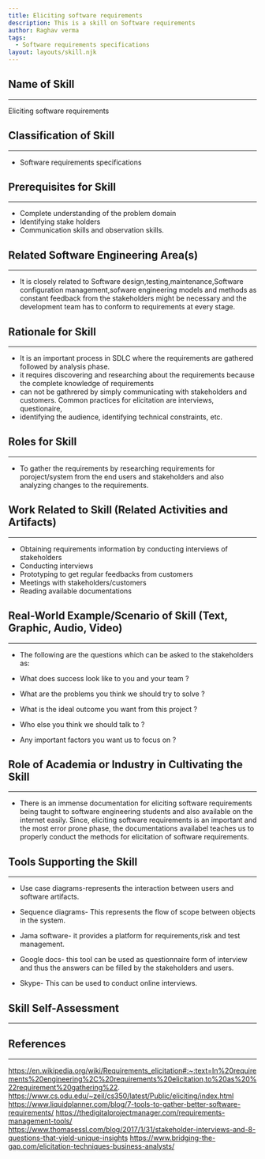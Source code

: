 ```yaml
---
title: Eliciting software requirements
description: This is a skill on Software requirements
author: Raghav verma
tags:
  - Software requirements specifications
layout: layouts/skill.njk
---
```


## Name of Skill
---
Eliciting software requirements

## Classification of Skill
---
* Software requirements specifications

## Prerequisites for Skill
---
* Complete understanding of the problem domain
* Identifying stake holders 
* Communication skills and observation skills.

## Related Software Engineering Area(s)
---
* It is closely related to Software design,testing,maintenance,Software configuration management,sofware engineering models and methods
as constant feedback from the stakeholders might be necessary and the development team has to conform to requirements at every stage.

## Rationale for Skill
---
* It is an important process in SDLC where the requirements are gathered followed by analysis phase.
* it requires discovering and researching about the requirements because the complete knowledge of requirements
* can not be gathrered by simply communicating with stakeholders and customers. Common practices for elicitation are interviews, questionaire,
* identifying the audience, identifying technical constraints, etc.

## Roles for Skill
---
* To gather the requirements by researching requirements for poroject/system from the end users and stakeholders and also analyzing changes to the requirements.

## Work Related to Skill (Related Activities and Artifacts)
---
* Obtaining requirements information by conducting interviews of stakeholders
* Conducting interviews
* Prototyping to get regular feedbacks from customers 
* Meetings with stakeholders/customers
* Reading available documentations


## Real-World Example/Scenario of Skill (Text, Graphic, Audio, Video)
---
* The following are the questions which can be asked to the stakeholders as:

* What does success look like to you and your team ?
* What are the problems you think we should try to solve ?
* What is the ideal outcome you want from this project ?
* Who else you think we should talk to ?
* Any important factors you want us to focus on ?


## Role of Academia or Industry in Cultivating the Skill
---
* There is an immense documentation for eliciting software requirements being taught to software engineering students and also available on the internet easily.
Since, eliciting software requirements is an important and the most error prone phase, the documentations availabel teaches us to properly conduct the methods
for elicitation of software requirements.


## Tools Supporting the Skill
---
* Use case diagrams-represents the interaction between users and software artifacts.

* Sequence diagrams- This represents the flow of scope between objects in the system.

* Jama software- it provides a platform for requirements,risk and test management.

* Google docs- this tool can be used as questionnaire form of interview and thus the answers can be filled by the stakeholders and users.

* Skype- This can be used to conduct online interviews.



## Skill Self-Assessment
---


## References 
---
https://en.wikipedia.org/wiki/Requirements_elicitation#:~:text=In%20requirements%20engineering%2C%20requirements%20elicitation,to%20as%20%22requirement%20gathering%22.
https://www.cs.odu.edu/~zeil/cs350/latest/Public/eliciting/index.html
https://www.liquidplanner.com/blog/7-tools-to-gather-better-software-requirements/
https://thedigitalprojectmanager.com/requirements-management-tools/
https://www.thomasessl.com/blog/2017/1/31/stakeholder-interviews-and-8-questions-that-yield-unique-insights
https://www.bridging-the-gap.com/elicitation-techniques-business-analysts/
